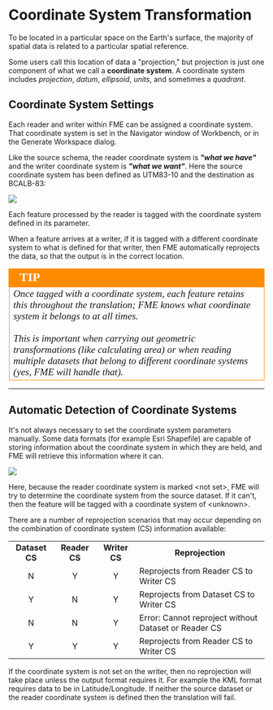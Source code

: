 # Coordinate System Transformation #
To be located in a particular space on the Earth's surface, the majority of spatial data is related to a particular spatial reference.

Some users call this location of data a "projection," but projection is just one component of what we call a **coordinate system**. A coordinate system includes *projection*, *datum*, *ellipsoid*, *units*, and sometimes a *quadrant*.


## Coordinate System Settings ##

Each reader and writer within FME can be assigned a coordinate system. That coordinate system is set in the Navigator window of Workbench, or in the Generate Workspace dialog.

Like the source schema, the reader coordinate system is ***"what we have"*** and the writer coordinate system is ***"what we want"***. Here the source coordinate system has been defined as UTM83-10 and the destination as BCALB-83:

![](/Integration2LabDemonstration/Images/Img2.038.CoordinateSystemParameters.png)

Each feature processed by the reader is tagged with the coordinate system defined in its parameter.

When a feature arrives at a writer, if it is tagged with a different coordinate system to what is defined for that writer, then FME automatically reprojects the data, so that the output is in the correct location.

<!--Tip Section--> 

<table style="border-spacing: 0px">
<tr>
<td style="vertical-align:middle;background-color:darkorange;border: 2px solid darkorange">
<i class="fa fa-info-circle fa-lg fa-pull-left fa-fw" style="color:white;padding-right: 12px;vertical-align:text-top"></i>
<span style="color:white;font-size:x-large;font-weight: bold;font-family:serif">TIP</span>
</td>
</tr>

<tr>
<td style="border: 1px solid darkorange">
<span style="font-family:serif; font-style:italic; font-size:larger">
Once tagged with a coordinate system, each feature retains this throughout the translation; FME knows what coordinate system it belongs to at all times.
<br><br>This is important when carrying out geometric transformations (like calculating area) or when reading multiple datasets that belong to different coordinate systems (yes, FME will handle that).
</span>
</td>
</tr>
</table>

---

## Automatic Detection of Coordinate Systems ##
It's not always necessary to set the coordinate system parameters manually. Some data formats (for example Esri Shapefile) are capable of storing information about the coordinate system in which they are held, and FME will retrieve this information where it can.

![](/Integration2LabDemonstration/Images/Img2.039.CoordinateSystemParametersUnset.png)

Here, because the reader coordinate system is marked &lt;not set&gt;, FME will try to determine the coordinate system from the source dataset. If it can't, then the feature will be tagged with a coordinate system of &lt;unknown&gt;.

There are a number of reprojection scenarios that may occur depending on the combination of coordinate system (CS) information available:

<table style="border: 0px">

<tr>
<td style="font-weight: bold;text-align:center;">Dataset CS</td>
<td style="font-weight: bold;text-align:center;">Reader CS</td>
<td style="font-weight: bold;text-align:center;">Writer CS</td>
<td style="font-weight: bold;text-align:center;">Reprojection</td>
</tr>

<tr>
<td style="text-align:center;">N</td>
<td style="text-align:center;">Y</td>
<td style="text-align:center;">Y</td>
<td>Reprojects from Reader CS to Writer CS</td>
</tr>

<tr>
<td style="text-align:center;">Y</td>
<td style="text-align:center;">N</td>
<td style="text-align:center;">Y</td>
<td>Reprojects from Dataset CS to Writer CS</td>
</tr>

<tr>
<td style="text-align:center;">N</td>
<td style="text-align:center;">N</td>
<td style="text-align:center;">Y</td>
<td>Error: Cannot reproject without Dataset or Reader CS</td>
</tr>

<tr>
<td style="text-align:center;">Y</td>
<td style="text-align:center;">Y</td>
<td style="text-align:center;">Y</td>
<td>Reprojects from Reader CS to Writer CS</td>
</tr>

</table>

If the coordinate system is not set on the writer, then no reprojection will take place unless the output format requires it. For example the KML format requires data to be in Latitude/Longitude. If neither the source dataset or the reader coordinate system is defined then the translation will fail.